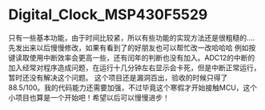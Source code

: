 # Digital_Clock_MSP430F5529
只有一些基本功能，由于时间比较紧，所以有些功能的实现方法还是很粗糙的....先发出来以后慢慢修改，如果有看到了的好朋友也可以帮忙改一改哈哈哈
例如按键读取使用中断效率会更高一些，还有闰年的判断也没有加入。ADC12的中断的加入经常对程序造成问题，在运行十几分钟左右显示会卡死，但是中断正常运行，暂时还没有解决这个问题。
这个项目还是漏洞百出，验收的时候只得了88.5/100。我的代码能力还需要加强，不过毕竟这个寒假才开始接触MCU，这个小项目也算是一个开始吧！希望以后可以慢慢进步！
